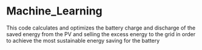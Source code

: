 # Machine_Learning
This code calculates and optimizes the battery charge and discharge of the saved energy from the PV and selling the excess energy to the grid in order to achieve the most sustainable energy saving for the battery
